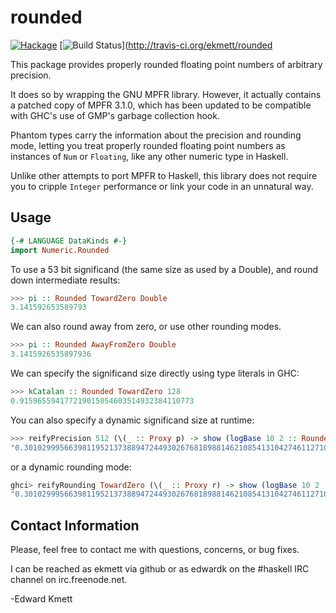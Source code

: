 rounded
=======

[![Hackage](https://img.shields.io/hackage/v/rounded.svg)](https://hackage.haskell.org/package/rounded) [![Build Status](https://secure.travis-ci.org/ekmett/rounded.png?branch=master)](http://travis-ci.org/ekmett/rounded

This package provides properly rounded floating point numbers of arbitrary precision.

It does so by wrapping the GNU MPFR library. However, it actually contains a patched copy of MPFR 3.1.0,
which has been updated to be compatible with GHC's use of GMP's garbage collection hook.

Phantom types carry the information about the precision and rounding mode, letting you treat properly rounded floating
point numbers as instances of `Num` or `Floating`, like any other numeric type in Haskell.

Unlike other attempts to port MPFR to Haskell, this library does not require you to cripple `Integer` performance
or link your code in an unnatural way.

Usage
-----

```haskell
{-# LANGUAGE DataKinds #-}
import Numeric.Rounded
```

To use a 53 bit significand (the same size as used by a Double), and round down intermediate results:

```haskell
>>> pi :: Rounded TowardZero Double
3.141592653589793
```

We can also round away from zero, or use other rounding modes.

```haskell
>>> pi :: Rounded AwayFromZero Double
3.1415926535897936
```

We can specify the significand size directly using type literals in GHC:

```haskell
>>> kCatalan :: Rounded TowardZero 128
0.915965594177219015054603514932384110773
```

You can also specify a dynamic significand size at runtime:

```haskell
>>> reifyPrecision 512 (\(_ :: Proxy p) -> show (logBase 10 2 :: Rounded TowardNearest p))
"0.3010299956639811952137388947244930267681898814621085413104274611271081892744245094869272521181861720406844771914309953790947678811335235059996923337046956"
```

or a dynamic rounding mode:

```haskell
ghci> reifyRounding TowardZero (\(_ :: Proxy r) -> show (logBase 10 2 :: Rounded r 512))
"0.30102999566398119521373889472449302676818988146210854131042746112710818927442450948692725211818617204068447719143099537909476788113352350599969233370469556"
```

Contact Information
-------------------

Please, feel free to contact me with questions, concerns, or bug fixes.

I can be reached as ekmett via github or as edwardk on the #haskell IRC channel on irc.freenode.net.

-Edward Kmett
